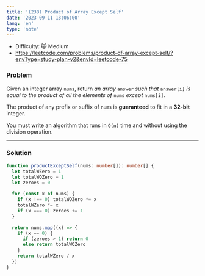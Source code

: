 ```yaml
---
title: '(238) Product of Array Except Self'
date: '2023-09-11 13:06:00'
lang: 'en'
type: 'note'
---
```


- Difficulty: 😾 Medium
- https://leetcode.com/problems/product-of-array-except-self/?envType=study-plan-v2&envId=leetcode-75

### Problem

Given an integer array `nums`, return _an array_ `answer` _such that_ `answer[i]` _is equal to the product of all the elements of_ `nums` _except_ `nums[i]`.

The product of any prefix or suffix of `nums` is **guaranteed** to fit in a **32-bit** integer.

You must write an algorithm that runs in `O(n)` time and without using the division operation.

---

### Solution

```ts
function productExceptSelf(nums: number[]): number[] {
  let totalWZero = 1
  let totalWOZero = 1
  let zeroes = 0

  for (const x of nums) {
    if (x !== 0) totalWOZero *= x
    totalWZero *= x
    if (x === 0) zeroes += 1
  }

  return nums.map((x) => {
    if (x == 0) {
      if (zeroes > 1) return 0
      else return totalWOZero
    }
    return totalWZero / x
  })
}
```
